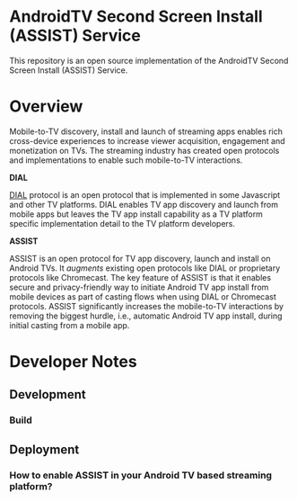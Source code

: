 # AndroidTV Second Screen Install (ASSIST) Service

This repository is an open source implementation of the AndroidTV Second Screen Install (ASSIST) Service.

# Overview

Mobile-to-TV discovery, install and launch of streaming apps enables rich cross-device experiences to increase viewer acquisition, engagement and monetization on TVs. The streaming industry has created open protocols and implementations to enable such mobile-to-TV interactions.  

**DIAL**

[DIAL](https://docs.google.com/viewer?a=v&pid=sites&srcid=ZGlhbC1tdWx0aXNjcmVlbi5vcmd8ZGlhbHxneDoyNzlmNzY3YWJlMmY1MjZl) protocol is an open protocol that is implemented in some Javascript and other TV platforms. DIAL enables TV app discovery and launch from mobile apps but leaves the TV app install capability as a TV platform specific implementation detail to the TV platform developers.

**ASSIST**

ASSIST is an open protocol for TV app discovery, launch and install on Android TVs. It *augments* existing open protocols like DIAL or proprietary protocols like Chromecast. The key feature of ASSIST is that it enables secure and privacy-friendly way to initiate Android TV app install from mobile devices as part of casting flows when using DIAL or Chromecast protocols. ASSIST significantly increases the mobile-to-TV interactions by removing the biggest hurdle, i.e., automatic Android TV app install, during initial casting from a mobile app.


# Developer Notes

## Development

### Build

## Deployment

### How to enable ASSIST in your Android TV based streaming platform?
